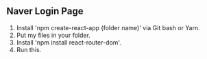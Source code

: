 ## Naver Login Page
   
   
1. Install 'npm create-react-app (folder name)' via Git bash or Yarn.
2. Put my files in your folder.
3. Install 'npm install react-router-dom'.
4. Run this.
